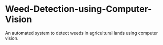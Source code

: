 # Weed-Detection-using-Computer-Vision
An automated system to detect weeds in agricultural lands using computer vision.
